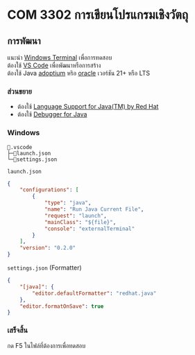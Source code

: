 # COM 3302 การเขียนโปรแกรมเชิงวัตถุ

## การพัฒนา

แนะนำ [Windows Terminal](https://www.microsoft.com/store/productid/9N0DX20HK701?ocid=pdpshare) เพื่อการทดสอบ<br>
ต้องใช้ [VS Code](https://code.visualstudio.com) เพื่อพัฒนาหรือการสร้าง<br>
ต้องใช้ Java [adoptium](https://adoptium.net/temurin/releases?arch=x64) หริอ [oracle](https://www.oracle.com/asean/java/technologies/downloads/) เวอร์ชัน 21+ หรือ LTS

### ส่วนขยาย

- ต้องใช้ [Language Support for Java(TM) by Red Hat](https://marketplace.visualstudio.com/items?itemName=redhat.java)
- ต้องใช้ [Debugger for Java](https://marketplace.visualstudio.com/items?itemName=vscjava.vscode-java-debug)

### Windows

```text
📂.vscode
├─📄launch.json
└─📄settings.json
```

`launch.json`

```json
{
	"configurations": [
		{
			"type": "java",
			"name": "Run Java Current File",
			"request": "launch",
			"mainClass": "${file}",
			"console": "externalTerminal"
		}
	],
	"version": "0.2.0"
}
```

`settings.json` (Formatter)

```json
{
	"[java]": {
		"editor.defaultFormatter": "redhat.java"
	},
	"editor.formatOnSave": true
}
```

### เสร็จสิ้น

กด F5 ในไฟล์ที่ต้องการเพื่อทดสอบ<br>
